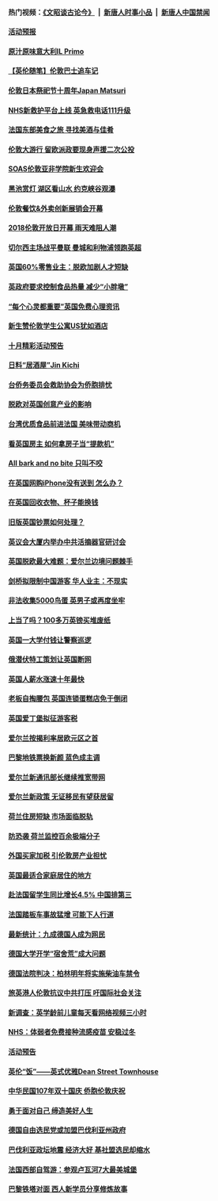 #### 热门视频：[《文昭谈古论今》](https://github.com/gfw-breaker/wenzhao/blob/master/README.md?t=10231833) &nbsp;|&nbsp; [新唐人时事小品](https://github.com/gfw-breaker/ntdtv-comedy/blob/master/README.md?t=10231833) &nbsp;|&nbsp; [新唐人中国禁闻](https://github.com/gfw-breaker/ntdtv-news/blob/master/README.md?t=10231833)

#### [活动预报](../pages/nsc974/n10803032.md?t=10231833) 

#### [原汁原味意大利IL Primo](../pages/nsc974/n10802970.md?t=10231833) 

#### [【英伦随笔】伦敦巴士追车记](../pages/nsc974/n10802956.md?t=10231833) 

#### [伦敦日本祭祀节十周年Japan Matsuri](../pages/nsc974/n10802926.md?t=10231833) 

#### [NHS新救护平台上线 英急救电话111升级](../pages/nsc974/n10802902.md?t=10231833) 

#### [法国东部美食之旅 寻找美酒与佳肴](../pages/nsc974/n10801640.md?t=10231833) 

#### [伦敦大游行 留欧派政要现身声援二次公投](../pages/nsc974/n10801279.md?t=10231833) 

#### [SOAS伦敦亚非学院新生欢迎会](../pages/nsc974/n10800385.md?t=10231833) 

#### [黑池赏灯 湖区看山水 约克峡谷观瀑](../pages/nsc974/n10800379.md?t=10231833) 

#### [伦敦餐饮&外卖创新展销会开幕](../pages/nsc974/n10800370.md?t=10231833) 

#### [2018伦敦开放日开幕 雨天难阻人潮](../pages/nsc974/n10800357.md?t=10231833) 

#### [切尔西主场战平曼联 曼城和利物浦领跑英超](../pages/nsc974/n10799387.md?t=10231833) 

#### [英国60%零售业主：脱欧加剧人才短缺](../pages/nsc974/n10798814.md?t=10231833) 

#### [英政府要求控制食品热量 减少“小胖墩”](../pages/nsc974/n10798915.md?t=10231833) 

#### [“每个心灵都重要”英国免费心理资讯](../pages/nsc974/n10798906.md?t=10231833) 

#### [新生赞伦敦学生公寓US犹如酒店](../pages/nsc974/n10798881.md?t=10231833) 

#### [十月精彩活动预告](../pages/nsc974/n10798869.md?t=10231833) 

#### [日料“居酒屋”Jin Kichi](../pages/nsc974/n10798856.md?t=10231833) 

#### [台侨务委员会救助协会为侨胞排忧](../pages/nsc974/n10798830.md?t=10231833) 

#### [脱欧对英国创意产业的影响](../pages/nsc974/n10798806.md?t=10231833) 

#### [台湾优质食品前进法国 美味带动商机](../pages/nsc974/n10796380.md?t=10231833) 

#### [看英国房主 如何拿房子当“提款机”](../pages/nsc974/n10795639.md?t=10231833) 

#### [All bark and no bite 只叫不咬](../pages/nsc974/n10795626.md?t=10231833) 

#### [在英国网购iPhone没有送到 怎么办？](../pages/nsc974/n10795611.md?t=10231833) 

#### [在英国回收衣物、杯子能换钱](../pages/nsc974/n10795600.md?t=10231833) 

#### [旧版英国钞票如何处理？](../pages/nsc974/n10795574.md?t=10231833) 

#### [英议会大厦内举办中共活摘器官研讨会](../pages/nsc974/n10795559.md?t=10231833) 

#### [英国脱欧最大难题：爱尔兰边境问题棘手](../pages/nsc974/n10793065.md?t=10231833) 

#### [剑桥拟限制中国游客 华人业主：不现实](../pages/nsc974/n10793028.md?t=10231833) 

#### [非法收集5000鸟蛋 英男子或再度坐牢](../pages/nsc974/n10793168.md?t=10231833) 

#### [上当了吗？100多万英镑买堆废纸](../pages/nsc974/n10793153.md?t=10231833) 

#### [英国一大学付钱让警察巡逻](../pages/nsc974/n10793144.md?t=10231833) 

#### [俄潜伏特工策划让英国断网](../pages/nsc974/n10793138.md?t=10231833) 

#### [英国人薪水涨速十年最快](../pages/nsc974/n10793134.md?t=10231833) 

#### [老板自掏腰包 英国连锁蛋糕店免于倒闭](../pages/nsc974/n10793123.md?t=10231833) 

#### [英国爱丁堡拟征游客税](../pages/nsc974/n10793043.md?t=10231833) 

#### [爱尔兰按揭利率居欧元区之首](../pages/nsc974/n10792636.md?t=10231833) 

#### [巴黎地铁票换新颜 蓝色成主调](../pages/nsc974/n10792539.md?t=10231833) 

#### [爱尔兰新通讯部长继续推宽带网](../pages/nsc974/n10792470.md?t=10231833) 

#### [爱尔兰新政策 无证移民有望获居留](../pages/nsc974/n10792193.md?t=10231833) 

#### [荷兰住房短缺 市场面临脱轨](../pages/nsc974/n10792107.md?t=10231833) 

#### [防恐袭 荷兰监控百余极端分子](../pages/nsc974/n10792022.md?t=10231833) 

#### [外国买家加税 引伦敦房产业担忧](../pages/nsc974/n10790977.md?t=10231833) 

#### [英国最适合家庭居住的地方](../pages/nsc974/n10790961.md?t=10231833) 

#### [赴法国留学生同比增长4.5% 中国排第三](../pages/nsc974/n10790702.md?t=10231833) 

#### [法国踏板车事故猛增 可能下人行道](../pages/nsc974/n10790752.md?t=10231833) 

#### [最新统计：九成德国人成为网民](../pages/nsc974/n10789368.md?t=10231833) 

#### [德国大学开学“宿舍荒”成大问题](../pages/nsc974/n10789287.md?t=10231833) 

#### [德国法院判决：柏林明年将实施柴油车禁令](../pages/nsc974/n10788104.md?t=10231833) 

#### [旅英港人伦敦抗议中共打压 吁国际社会关注](../pages/nsc974/n10788264.md?t=10231833) 

#### [新调查：英学龄前儿童每天看网络视频三小时](../pages/nsc974/n10788331.md?t=10231833) 

#### [NHS：体弱者免费接种流感疫苗 安稳过冬](../pages/nsc974/n10788326.md?t=10231833) 

#### [活动预告](../pages/nsc974/n10788321.md?t=10231833) 

#### [英伦“饭”——英式优雅Dean Street Townhouse](../pages/nsc974/n10788313.md?t=10231833) 

#### [中华民国107年双十国庆 侨胞伦敦庆祝](../pages/nsc974/n10788304.md?t=10231833) 

#### [勇于面对自己 缔造美好人生](../pages/nsc974/n10788275.md?t=10231833) 

#### [德国自由选民党或加盟巴伐利亚州政府](../pages/nsc974/n10788073.md?t=10231833) 

#### [巴伐利亚政坛地震  经济大好 基社盟选民却缩水](../pages/nsc974/n10787951.md?t=10231833) 

#### [法国西部自驾游：参观卢瓦河7大最美城堡](../pages/nsc974/n10760218.md?t=10231833) 

#### [巴黎铁塔对面 西人新学员分享修炼故事](../pages/nsc974/n10786939.md?t=10231833) 

